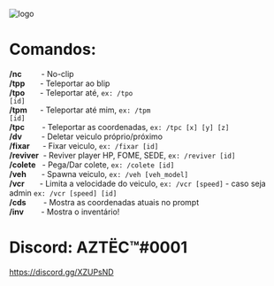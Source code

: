 ![logo](https://i.imgur.com/CCKL9Bk.png)

# Comandos:<br>
<b>/nc</b>         - No-clip<br>
<b>/tpp</b>       - Teleportar ao blip<br>
<b>/tpo</b>       - Teleportar até, <code>ex: /tpo [id]</code><br>
<b>/tpm</b>      - Teleportar até mim, <code>ex: /tpm [id]</code><br>
<b>/tpc</b>        - Teleportar as coordenadas, <code>ex: /tpc [x] [y] [z]</code><br>
<b>/dv</b>         - Deletar veiculo próprio/próximo<br>
<b>/fixar</b>      - Fixar veiculo, <code>ex: /fixar [id]</code><br>
<b>/reviver</b>  - Reviver player HP, FOME, SEDE, <code>ex: /reviver [id]</code><br>
<b>/colete</b>   - Pega/Dar colete, <code>ex: /colete [id]</code><br>
<b>/veh</b>         - Spawna veiculo, <code>ex: /veh [veh_model]</code><br>
<b>/vcr</b>         - Limita a velocidade do veiculo, <code>ex: /vcr [speed]</code> - caso seja admin <code>ex: /vcr [speed] [id]</code> <br>
<b>/cds</b>        - Mostra as coordenadas atuais no prompt<br>
<b>/inv</b>        - Mostra o inventário!<br>

# Discord: AZTËC™#0001
https://discord.gg/XZUPsND
